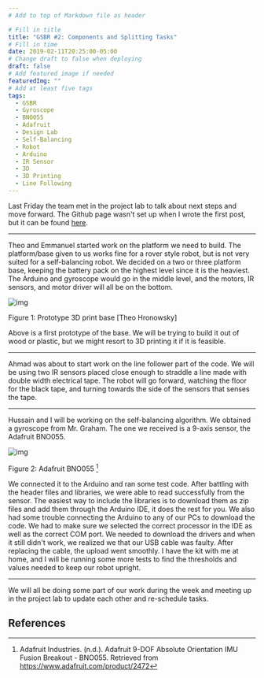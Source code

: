 ```yaml
---
# Add to top of Markdown file as header

# Fill in title
title: "GSBR #2: Components and Splitting Tasks"
# Fill in time
date: 2019-02-11T20:25:00-05:00
# Change draft to false when deploying
draft: false
# Add featured image if needed
featuredImg: ""
# Add at least five tags
tags:
  - GSBR
  - Gyroscope
  - BNO055
  - Adafruit
  - Design Lab
  - Self-Balancing
  - Robot
  - Arduino
  - IR Sensor
  - 3D
  - 3D Printing
  - Line Following
---
```


Last Friday the team met in the project lab to talk about next steps and move forward. The Github page wasn't set up when I wrote the first post, but it can be found [here](https://github.com/ZeinHajjAli/4805-selfBalancingRobot).

---

Theo and Emmanuel started work on the platform we need to build. The platform/base given to us works fine for a rover style robot, but is not very suited for a self-balancing robot. We decided on a two or three platform base, keeping the battery pack on the highest level since it is the heaviest. The Arduino and gyroscope would go in the middle level, and the motors, IR sensors, and motor driver will all be on the bottom. 

![img](/media/GSBR2/base.png)

Figure 1: Prototype 3D print base [Theo Hronowsky]

Above is a first prototype of the base. We will be trying to build it out of wood or plastic, but we might resort to 3D printing it if it is feasible.

---

Ahmad was about to start work on the line follower part of the code. We will be using two IR sensors placed close enough to straddle a line made with double width electrical tape. The robot will go forward, watching the floor for the black tape, and turning towards the side of the sensors that senses the tape.

---

Hussain and I will be working on the self-balancing algorithm. We obtained a gyroscope from Mr. Graham. The one we received is a 9-axis sensor, the Adafruit BNO055. 

![img](/media/GSBR2/gyro.jpg)

Figure 2: Adafruit BNO055 [^1]

We connected it to the Arduino and ran some test code. After battling with the header files and libraries, we were able to read successfully from the sensor. The easiest way to include the libraries is to download them as zip files and add them through the Arduino IDE, it does the rest for you. We also had some trouble connecting the Arduino to any of our PCs to download the code. We had to make sure we selected the correct processor in the IDE as well as the correct COM port. We needed to download the drivers and when it still didn't work, we realized we that our USB cable was faulty. After replacing the cable, the upload went smoothly. I have the kit with me at home, and I will be running some more tests to find the thresholds and values needed to keep our robot upright.

---

We will all be doing some part of our work during the week and meeting up in the project lab to update each other and re-schedule tasks.

## References

[^1]: Adafruit Industries. (n.d.). Adafruit 9-DOF Absolute Orientation IMU Fusion Breakout - BNO055. Retrieved from https://www.adafruit.com/product/2472